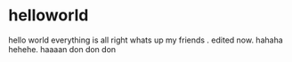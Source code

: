 # helloworld
hello world everything is all right
whats up my friends .
edited now.
hahaha
hehehe.
haaaan
don don don
